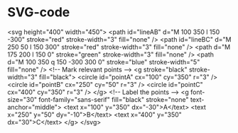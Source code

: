 # SVG-code
&lt;svg height="400" width="450">   &lt;path id="lineAB" d="M 100 350 l 150 -300" stroke="red"   stroke-width="3" fill="none" />   &lt;path id="lineBC" d="M 250 50 l 150 300" stroke="red"   stroke-width="3" fill="none" />   &lt;path d="M 175 200 l 150 0" stroke="green" stroke-width="3"   fill="none" />   &lt;path d="M 100 350 q 150 -300 300 0" stroke="blue"   stroke-width="5" fill="none" />   &lt;!-- Mark relevant points -->   &lt;g stroke="black" stroke-width="3" fill="black">     &lt;circle id="pointA" cx="100" cy="350" r="3" />     &lt;circle id="pointB" cx="250" cy="50" r="3" />     &lt;circle id="pointC" cx="400" cy="350" r="3" />   &lt;/g>   &lt;!-- Label the points -->   &lt;g font-size="30" font-family="sans-serif" fill="black" stroke="none"   text-anchor="middle">     &lt;text x="100" y="350" dx="-30">A&lt;/text>     &lt;text x="250" y="50" dy="-10">B&lt;/text>     &lt;text x="400" y="350" dx="30">C&lt;/text>   &lt;/g> &lt;/svg>
